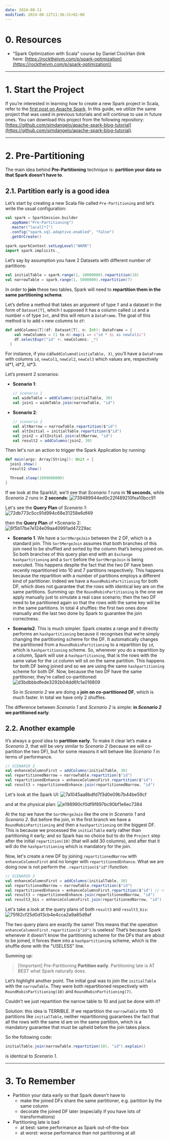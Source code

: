 ```yaml
---
date: 2024-08-11
modified: 2024-08-12T11:36:31+02:00
---
```

# 0. Resources
* “Spark Optimization with Scala” course by Daniel Ciocîrlan (link here: [https://rockthejvm.com/p/spark-optimization](https://rockthejvm.com/p/spark-optimization))

---
# 1. Start the Project
If you’re interested in learning how to create a new Spark project in Scala, refer to the [first post on Apache Spark](Apache%20Spark/Spark%20@0%20-%20Run%20Spark%20Applications.md). In this guide, we utilize the same project that was used in previous tutorials and will continue to use in future ones. You can download this project from the following repository: [https://github.com/simdangelo/apache-spark-blog-tutorial](https://github.com/simdangelo/apache-spark-blog-tutorial).

---

# 2. Pre-Partitioning
The main idea behind **Pre-Partitioning** technique is: **partition your data so that Spark doesn’t have to**.
## 2.1. Partition early is a good idea
Let’s start by creating a new Scala file called `Pre-Partitioning` and let’s write the usual configuration:
```scala
val spark = SparkSession.builder
  .appName("Pre-Partitioning")
  .master("local[*]")
  .config("spark.sql.adaptive.enabled", "false")
  .getOrCreate()
  
spark.sparkContext.setLogLevel("WARN")
import spark.implicits._
```

Let’s say by assumption you have 2 Datasets with different number of partitions:
```scala
val initialTable = spark.range(1, 10000000).repartition(10)
val narrowTable = spark.range(1, 5000000).repartition(7)
```
In order to **join** these two tables, Spark will need to **repartition them in the same partitioning schema**.

Let’s define a method that takes an argument of type `T` and a dataset in the form of `Dataset[T]`, which I supposed it has a column called `id` and a number `n` of type `Int`, and this will return a `DataFrame`. The goal of this method is to add `n` new columns to `df`:

```scala
def addColumns[T](df: Dataset[T], n: Int): DataFrame = {
    val newColumns = (1 to n).map(i => s"id * $i as newCol$i")
    df.selectExpr("id" +: newColumns: _*)
  }
```
For instance, if you call`addColumnd(initiaTable, 3)`, you'll have a `DataFrame` with columns `id`, `newCol1`, `newCol2`, `newCol3` which values are, respectively id\*1, id\*2, id\*3.

Let’s present 2 scenarios:
+ **Scenario 1**:
	```scala
	// scenario 1
	val wideTable = addColumns(initialTable, 30)
	val join1 = wideTable.join(narrowTable, "id")
	```
+ **Scenario 2**:
	```scala
	// scenario 2
	val altNarrow = narrowTable.repartition($"id")
	val altInitial = initialTable.repartition($"id")
	val join2 = altInitial.join(altNarrow, "id")
	val result2 = addColumns(join2, 30)
	```
Then let's run an action to trigger the Spark Application by running:
```scala
def main(args: Array[String]): Unit = {  
  join1.show()  
  result2.show()  

  Thread.sleep(1000000000)  
}
```

If we look at the SparkUI, we'll see that *Scenario 1* runs in **16 seconds**, while *Scenario 2* runs in **2 seconds**:
![739489944ed0c22f489210fea10bcc91](Apache%20Spark/attachments/739489944ed0c22f489210fea10bcc91.png)

Let's see the **Query Plan** of *Scenario 1*:
![72db773c5cc91d994c68e31258e6df49](Apache%20Spark/attachments/72db773c5cc91d994c68e31258e6df49.png)

then the **Query Plan** of *Scenario 2:
![6f5b17be7e124e09aa40991ad47229ac](Apache%20Spark/attachments/6f5b17be7e124e09aa40991ad47229ac.png)

* **Scenario 1**. We have a `SortMergeJoin` between the 2 DF, which is a standard join. This `SortMergeJoin` assumes that both branches of this join need to be shuffled and sorted by the column that’s being joined on. So both branches of this query plan end with an `Exchange hashpartitioning` and a `Sort` before the `SortMergeJoin` is being executed. This happens despite the fact that the two DF have been recently repartitioned into 10 and 7 partitions respectively. This happens because the repartition with a number of partitions employs a different kind of partitioner. Indeed we have a `RoundRobinPartitioning` for both DF, which does not guarantee that the rows with identical key are on the same partitions. Summing up: the `RoundRobinPartitioning` is the one we apply manually just to simulate a real case scenario; then the two DF need to be partitioned again so that the rows with the same key will be in the same partitions. In total 4 shuffles: the first two ones done manually and the last two done by Spark to guarantee the join correctness.
- **Scenario2**. This is much simpler. Spark creates a range and it directly performs an `hashpartitioning` because it recognises that we’re simply changing the partitioning scheme for the DF. It automatically changes the partitioned from a `RoundRobinPartitioning` to a repartition by `id`, which is `hashpartitioning` scheme. So, whenever you do a repartition by a column, Spark will use a `hashpartitioning`, that is the rows with the same value for the `id` column will sit on the same partition. This happens for both DF being joined and so we are using the same `hashpartitioning` scheme for both DF. Now, because the two DF have the same partitioner, they’re called co-partitioned:
	![d3bdbbbdfede3292b04dd6fc1a016809](Apache%20Spark/attachments/d3bdbbbdfede3292b04dd6fc1a016809.png)

	So in *Scenario 2* we are doing a **join on co-partitioned DF**, which is much faster. In total we have only 2 shuffles.

The difference between *Scenario 1* and *Scenario 2* is simple: **in *Scenario 2* we partitioned early**.
## 2.2. Another example
It’s always a good idea to **partition early**. To make it clear let’s make a *Scenario 3*, that will be very similar to *Scenario 2* (because we will co-partition the two DF), but for some reasons it will behave like *Scenario 1* in terms of performance.
```scala
// SCENARIO 3
val enhanceColumnsFirst = addColumns(initialTable, 30)
val repartitionedNarrow = narrowTable.repartition($"id")
val repartitionedEnhance = enhanceColumnsFirst.repartition($"id")
val result3 = repartitionedEnhance.join(repartitionedNarrow, "id")
```

Let's look at the Spark UI:
![7a1045aa8bdfd7f3d0e09b7b44be59cf](Apache%20Spark/attachments/7a1045aa8bdfd7f3d0e09b7b44be59cf.png)

and at the physical plan:
![e198990cf0df9f897bc90bf1e6ec7384](Apache%20Spark/attachments/e198990cf0df9f897bc90bf1e6ec7384.png)

At the top we have the `SortMergeJoin` like the one in *Scenario 1* and *Scenario 2*. But before the join, in the first branch we have a `RoundRobinPartitioning` and then a `hashpartitioning` on the biggest DF. This is because we processed the `initialTable` early rather than partitioning it early; and so Spark has no choice but to do the `Project` step after the initial `repartition(10)` (that will add 30 columns), and after that it will do the `hashpartitioning` which is mandatory for the join.

Now, let's create a new DF by joining `repartitionedNarrow` with `enhanceColumnsFirst` and no longer with `repartitionedEnhance`. What we are doing now is not perform the `.repartition($"id")`function:
```scala
// SCENARIO 3  
val enhanceColumnsFirst = addColumns(initialTable, 30)  
val repartitionedNarrow = narrowTable.repartition($"id")  
val repartitionedEnhance = enhanceColumnsFirst.repartition($"id") // <- it's USELESS!!  
val result3 = repartitionedEnhance.join(repartitionedNarrow, "id")  
val result3_bis = enhanceColumnsFirst.join(repartitionedNarrow, "id")
```

Let's take a look at the query plans of both `result3` and `result3_bis`:
![75f82cf25d0d13cb4e4cca2a9a85d9af](Apache%20Spark/attachments/75f82cf25d0d13cb4e4cca2a9a85d9af.png)

The two query plans are exactly the same! This means that the operation `enhanceColumnsFirst.repartition($"id")` is useless! That’s because Spark whenever it doesn't know the partitioning scheme for the DFs that are about to be joined, it forces them into a `hashpartitioning` scheme, which is the shuffle done with the "USELESS" line.

Summing up:
> [!important] Pre-Partitioning
> **Partition early**. Partitioning late is AT BEST what Spark naturally does.  

Let’s highlight another point. The initial goal was to join the `initialTable` with the `narrowTable`. They were both repartitioned respectively with `RoundRobinPartitioning(10)` and `RoundRobinPartitioning(7)`.

Couldn’t we just repartition the narrow table to 10 and just be done with it?

Solution: this idea is TERRIBLE. If we repartition the `narrowTable` into 10 partitions like `initialTable`, neither repartitioning guarantees the fact that all the rows with the same id are on the same partition, which is a mandatory guarantee that must be upheld before the join takes place.

So the following code:
```scala
initialTable.join(narrowTable.repartition(10), "id").explain()
```
is identical to *Scenario 1*.

---

# 3. To Remember
* Partition your data early so that Spark doesn't have to
	* make the joined DFs share the same partitioner, e.g. partition by the same column
	* decorate the joined DF later (especially if you have lots of transformations)
* Partitioning late is bad
	* at best: same performance as Spark out-of-the-box
	* at worst: worse performance than not partitioning at all